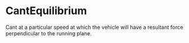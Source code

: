CantEquilibrium
===============

Cant at a particular speed at which the vehicle will have a resultant force perpendicular to the running plane.

